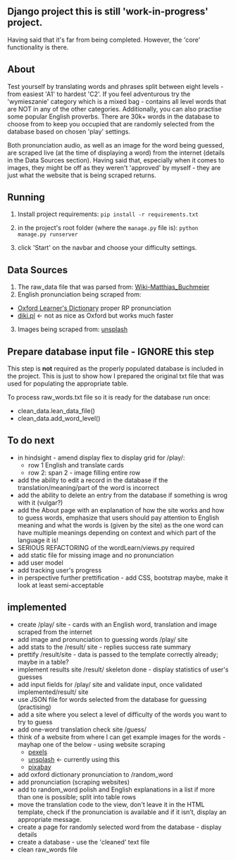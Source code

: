 ## Django project this is still 'work-in-progress' project.
Having said that it's far from being completed. However, the 'core' functionality is there.

## About
Test yourself by translating words and phrases split between eight levels - from easiest 'A1' to hardest 'C2'.
If you feel adventurous try the 'wymieszanie' category which is a mixed bag - contains all level words that are NOT in any of the other categories. Additionally, you can also practise some popular English proverbs.
There are 30k+ words in the database to choose from to keep you occupied that are randomly selected from the database based on
chosen 'play' settings.

Both pronunciation audio, as well as an image for the word being guessed, are scraped live (at the time of displaying a word) from the internet (details in the Data Sources section). Having said that, especially when it comes to images, they might be off as they weren't 'approved' by myself - they are just what the website that is being scraped returns.

## Running
1. Install project requirements:
`pip install -r requirements.txt`

2. in the project's root folder (where the `manage.py` file is):
`python manage.py runserver`

3. click 'Start' on the navbar and choose your difficulty settings.

## Data Sources
1. The raw_data file that was parsed from: [Wiki-Matthias_Buchmeier](http://en.wiktionary.org/wiki/User:Matthias_Buchmeier)
2. English pronunciation being scraped from:
- [Oxford Learner's Dictionary](https://www.oxfordlearnersdictionaries.com/) proper RP pronunciation
- [diki.pl](https://www.diki.pl/) <- not as nice as Oxford but works much faster
3. Images being scraped from: [unsplash](https://unsplash.com)

## Prepare database input file - IGNORE this step
This step is **not** required as the properly populated database is included in the project. This is just to show how I prepared the original txt file that was used for populating the appropriate table.

To process raw_words.txt file so it is ready for the database run once:
- clean_data.lean_data_file()
- clean_data.add_word_level()

## To do next
- in hindsight - amend display flex to display grid for /play/:
    - row 1 English and translate cards
    - row 2: span 2 - image filling entire row
- add the ability to edit a record in the database if the translation/meaning/part of the word is incorrect
- add the ability to delete an entry from the database if something is wrog with it (vulgar?)
- add the About page with an explanation of how the site works and how to guess words, emphasize that users should pay attention to English meaning and what the words is (given by the site) as the one word can have multiple meanings depending on context and which part of the language it is!
- SERIOUS REFACTORING of the wordLearn/views.py required
- add static file for missing image and no pronunciation
- add user model
- add tracking user's progress
- in perspective further prettification - add CSS, bootstrap maybe, make it look at least semi-acceptable

## implemented
- create /play/ site - cards with an English word, translation and image scraped from the internet
- add image and pronunciation to guessing words /play/ site
- add stats to the /result/ site - replies success rate summary
- prettify /result/site - data is passed to the template correctly already; maybe in a table?
- implement results site /result/ skeleton done - display statistics of user's guesses
- add input fields for /play/ site and validate input, once validated implemented/result/ site
- use JSON file for words selected from the database for guessing (practising)
- add a site where you select a level of difficulty of the words you want to try to guess
- add one-word translation check site /guess/
- think of a website from where I can get example images for the words - mayhap one of the below - using website scraping
    - [pexels](https://www.pexels.com)
    - [unsplash](https://unsplash.com) <- currently using this
    - [pixabay](https://pixabay.com/)
- add oxford dictionary pronunciation to /random_word
- add pronunciation (scraping websites)
- add to random_word polish and English explanations in a list if more than one is possible; split into table rows
- move the translation code to the view, don't leave it in the HTML template, check if the pronunciation is available and if it isn’t, display an appropriate message.
- create a page for randomly selected word from the database - display details
- create a database - use the 'cleaned' text file
- clean raw_words file
